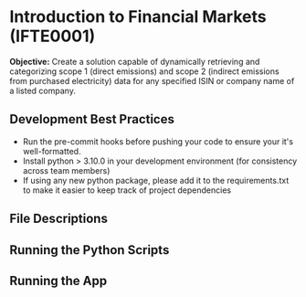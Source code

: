 # Introduction to Financial Markets (IFTE0001)

**Objective:** Create a solution capable of dynamically retrieving and categorizing scope 1 (direct emissions) and scope 2
(indirect emissions from purchased electricity) data for any specified ISIN or company name of a listed company.

## Development Best Practices
- Run the pre-commit hooks before pushing your code to ensure your it's well-formatted.
- Install python > 3.10.0 in your development environment (for consistency across team members)
- If using any new python package, please add it to the requirements.txt to make it easier to keep track of project dependencies

## File Descriptions


## Running the Python Scripts


## Running the App

